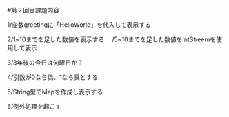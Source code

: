 #第２回目課題内容

1/変数greetingに「HelloWorld」を代入して表示する

2/1~10までを足した数値を表示する
　/5~10までを足した数値をIntStreemを使用して表示

3/3年後の今日は何曜日か？

4/引数が0なら偽、1なら真とする

5/String型でMapを作成し表示する

6/例外処理を起こす


